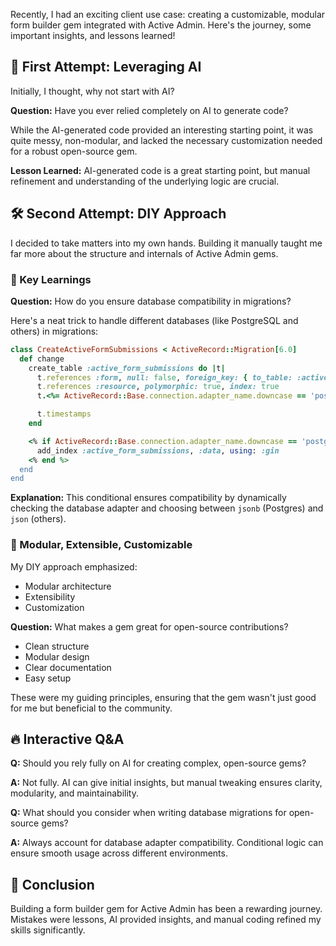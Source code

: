 
Recently, I had an exciting client use case: creating a customizable, modular form builder gem integrated with Active Admin. Here's the journey, some important insights, and lessons learned!

## 🤖 First Attempt: Leveraging AI

Initially, I thought, why not start with AI?

**Question:** Have you ever relied completely on AI to generate code?

While the AI-generated code provided an interesting starting point, it was quite messy, non-modular, and lacked the necessary customization needed for a robust open-source gem.

**Lesson Learned:** AI-generated code is a great starting point, but manual refinement and understanding of the underlying logic are crucial.

## 🛠️ Second Attempt: DIY Approach

I decided to take matters into my own hands. Building it manually taught me far more about the structure and internals of Active Admin gems.

### 📌 Key Learnings

**Question:** How do you ensure database compatibility in migrations?

Here's a neat trick to handle different databases (like PostgreSQL and others) in migrations:

```ruby
class CreateActiveFormSubmissions < ActiveRecord::Migration[6.0]
  def change
    create_table :active_form_submissions do |t|
      t.references :form, null: false, foreign_key: { to_table: :active_form_forms }
      t.references :resource, polymorphic: true, index: true
      t.<%= ActiveRecord::Base.connection.adapter_name.downcase == 'postgresql' ? 'jsonb' : 'json' %> :data, default: {}, null: false

      t.timestamps
    end

    <% if ActiveRecord::Base.connection.adapter_name.downcase == 'postgresql' %>
      add_index :active_form_submissions, :data, using: :gin
    <% end %>
  end
end
```

**Explanation:** This conditional ensures compatibility by dynamically checking the database adapter and choosing between `jsonb` (Postgres) and `json` (others).

### 📌 Modular, Extensible, Customizable

My DIY approach emphasized:
- Modular architecture
- Extensibility
- Customization

**Question:** What makes a gem great for open-source contributions?

- Clean structure
- Modular design
- Clear documentation
- Easy setup

These were my guiding principles, ensuring that the gem wasn't just good for me but beneficial to the community.

## 🔥 Interactive Q&A

**Q:** Should you rely fully on AI for creating complex, open-source gems?

**A:** Not fully. AI can give initial insights, but manual tweaking ensures clarity, modularity, and maintainability.

**Q:** What should you consider when writing database migrations for open-source gems?

**A:** Always account for database adapter compatibility. Conditional logic can ensure smooth usage across different environments.

## 🌟 Conclusion

Building a form builder gem for Active Admin has been a rewarding journey. Mistakes were lessons, AI provided insights, and manual coding refined my skills significantly.


